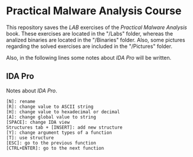 # Practical Malware Analysis Course

This repository saves the _LAB_ exercises of the _Practical Malware Analysis_ book. These exercises are located in the "/Labs" folder, whereas the analized binaries are located in the "/Binaries" folder. Also, some pictures regarding the solved exercises are included in the "/Pictures" folder.

Also, in the following lines some notes about _IDA Pro_ will be written.


## IDA Pro

Notes about _IDA Pro_.

```
[N]: rename
[R]: change value to ASCII string
[H]: change value to hexadecimal or decimal
[A]: change global value to string
[SPACE]: change IDA view
Structures tab + [INSERT]: add new structure
[Y]: change argument types of a function
[T]: use structure
[ESC]: go to the previous function
[CTRL+ENTER]: go to the next function
```